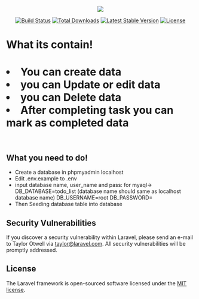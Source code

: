 <p align="center"><img src="https://laravel.com/assets/img/components/logo-laravel.svg"></p>

<p align="center">
<a href="https://travis-ci.org/laravel/framework"><img src="https://travis-ci.org/laravel/framework.svg" alt="Build Status"></a>
<a href="https://packagist.org/packages/laravel/framework"><img src="https://poser.pugx.org/laravel/framework/d/total.svg" alt="Total Downloads"></a>
<a href="https://packagist.org/packages/laravel/framework"><img src="https://poser.pugx.org/laravel/framework/v/stable.svg" alt="Latest Stable Version"></a>
<a href="https://packagist.org/packages/laravel/framework"><img src="https://poser.pugx.org/laravel/framework/license.svg" alt="License"></a>
</p>
<h1>What its contain!<h1>
<li>You can create data</li>
<li>you can Update or edit data</li>
<li>you can Delete data</li>
<li>After completing task you can mark as completed data</li><br>

<h2>What you need to do!</h2>
<ul>
    <li>Create a database in phpmyadmin localhost</li>
    <li>Edit .env.example to .env</li>
    <li>input database name, user_name and pass:
    for myaql->
        DB_DATABASE=todo_list (database name should same as localhost database name)
        DB_USERNAME=root
        DB_PASSWORD=
    </li>
    <li>Then Seeding database table into database</li>
</ul>

## Security Vulnerabilities

If you discover a security vulnerability within Laravel, please send an e-mail to Taylor Otwell via [taylor@laravel.com](mailto:taylor@laravel.com). All security vulnerabilities will be promptly addressed.

## License

The Laravel framework is open-sourced software licensed under the [MIT license](https://opensource.org/licenses/MIT).
